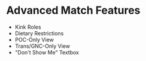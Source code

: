 <h1>Advanced Match Features</h1>

<ul>
	<li>Kink Roles</li>
	<li>Dietary Restrictions</li>
	<li>POC-Only View</li>
	<li>Trans/GNC-Only View</li>
	<li>"Don't Show Me" Textbox</li>
</ul>